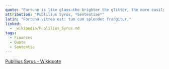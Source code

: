 ```yaml
---
quote: "Fortune is like glass—the brighter the glitter, the more easily broken."
attribution: "Publilius Syrus, *Sententiae*"
latin: "Fortuna vitrea est: tum cum splendet frangitur."
linked:
  - _wikipedia/Publilius_Syrus.md
tags:
  - Finances
  - Quote
  - Sententia
---
```

[Publilius Syrus - Wikiquote](https://en.wikiquote.org/wiki/Publilius_Syrus)
